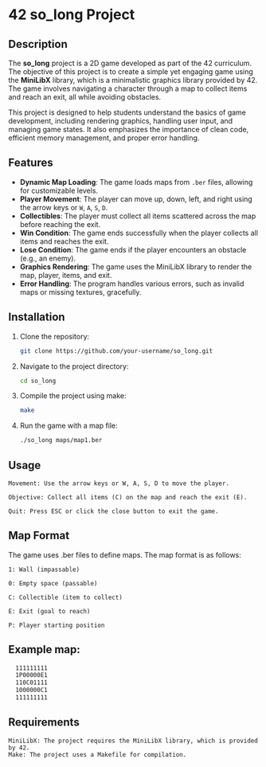 # 42 so_long Project

## Description

The **so_long** project is a 2D game developed as part of the 42 curriculum. The objective of this project is to create a simple yet engaging game using the **MiniLibX** library, which is a minimalistic graphics library provided by 42. The game involves navigating a character through a map to collect items and reach an exit, all while avoiding obstacles.

This project is designed to help students understand the basics of game development, including rendering graphics, handling user input, and managing game states. It also emphasizes the importance of clean code, efficient memory management, and proper error handling.

## Features

- **Dynamic Map Loading**: The game loads maps from `.ber` files, allowing for customizable levels.
- **Player Movement**: The player can move up, down, left, and right using the arrow keys or `W`, `A`, `S`, `D`.
- **Collectibles**: The player must collect all items scattered across the map before reaching the exit.
- **Win Condition**: The game ends successfully when the player collects all items and reaches the exit.
- **Lose Condition**: The game ends if the player encounters an obstacle (e.g., an enemy).
- **Graphics Rendering**: The game uses the MiniLibX library to render the map, player, items, and exit.
- **Error Handling**: The program handles various errors, such as invalid maps or missing textures, gracefully.

## Installation

1. Clone the repository:
   ```bash
   git clone https://github.com/your-username/so_long.git
   ```
2. Navigate to the project directory:
    ```bash
    cd so_long
    ```
3. Compile the project using make:
    ```bash
    make
    ```
4. Run the game with a map file:
    ```bash
    ./so_long maps/map1.ber
    ```
## Usage

    Movement: Use the arrow keys or W, A, S, D to move the player.

    Objective: Collect all items (C) on the map and reach the exit (E).

    Quit: Press ESC or click the close button to exit the game.

## Map Format

The game uses .ber files to define maps. The map format is as follows:

    1: Wall (impassable)

    0: Empty space (passable)

    C: Collectible (item to collect)

    E: Exit (goal to reach)

    P: Player starting position

## Example map:

```bash
  111111111
  1P00000E1
  110C01111
  1000000C1
  111111111
```
## Requirements
    MiniLibX: The project requires the MiniLibX library, which is provided by 42.
    Make: The project uses a Makefile for compilation.
